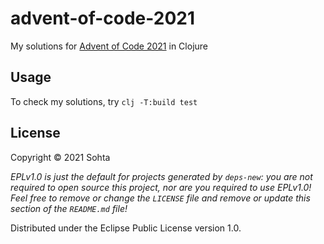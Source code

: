 # advent-of-code-2021

My solutions for [Advent of Code 2021](https://adventofcode.com/2021) in Clojure

## Usage

To check my solutions, try `clj -T:build test`

## License

Copyright © 2021 Sohta

_EPLv1.0 is just the default for projects generated by `deps-new`: you are not_
_required to open source this project, nor are you required to use EPLv1.0!_
_Feel free to remove or change the `LICENSE` file and remove or update this_
_section of the `README.md` file!_

Distributed under the Eclipse Public License version 1.0.
